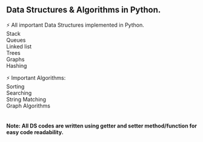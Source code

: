 ## Data Structures & Algorithms in Python.
⚡ All important Data Structures implemented in Python.
<br>Stack
<br>Queues
<br>Linked list
<br>Trees
<br>Graphs
<br>Hashing

⚡ Important Algorithms:
<br>Sorting
<br>Searching
<br>String Matching
<br>Graph Algorithms


#### <br> Note: All DS codes are written using getter and setter method/function for easy code readability. 
